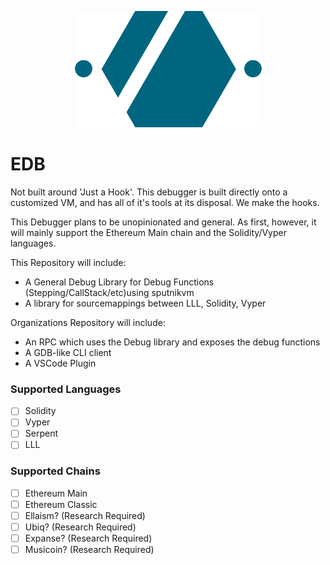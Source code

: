 <p align="center">
  <img src="https://raw.githubusercontent.com/ethdbg/edb/master/edb_logo.png" />
</p>

# EDB

Not built around 'Just a Hook'. This debugger is built directly onto a customized VM, and has all of it's tools at its disposal. We make the hooks.

This Debugger plans to be unopinionated and general. As first, however, it will mainly support the Ethereum Main chain and the Solidity/Vyper languages.

This Repository will include:
- A General Debug Library for Debug Functions (Stepping/CallStack/etc)using sputnikvm
- A library for sourcemappings between LLL, Solidity, Vyper

Organizations Repository will include:
- An RPC which uses the Debug library and exposes the debug functions
- A GDB-like CLI client
- A VSCode Plugin


### Supported Languages
- [ ] Solidity
- [ ] Vyper
- [ ] Serpent
- [ ] LLL

### Supported Chains
- [ ] Ethereum Main
- [ ] Ethereum Classic
- [ ] Ellaism? (Research Required)
- [ ] Ubiq? (Research Required)
- [ ] Expanse? (Research Required)
- [ ] Musicoin? (Research Required)
